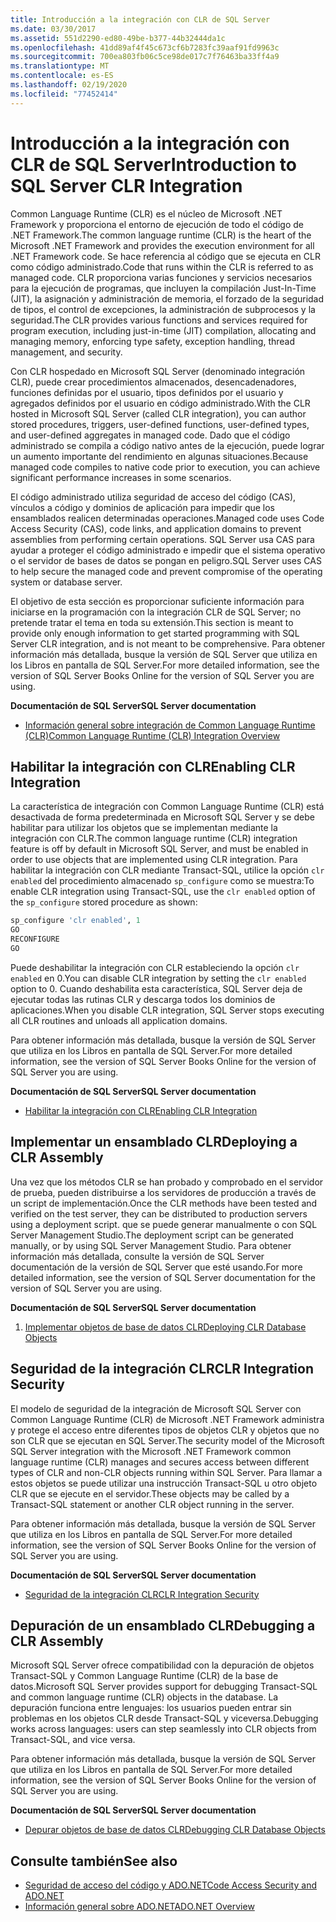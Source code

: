 ```yaml
---
title: Introducción a la integración con CLR de SQL Server
ms.date: 03/30/2017
ms.assetid: 551d2290-ed80-49be-b377-44b32444da1c
ms.openlocfilehash: 41dd89af4f45c673cf6b7283fc39aaf91fd9963c
ms.sourcegitcommit: 700ea803fb06c5ce98de017c7f76463ba33ff4a9
ms.translationtype: MT
ms.contentlocale: es-ES
ms.lasthandoff: 02/19/2020
ms.locfileid: "77452414"
---
```

# <a name="introduction-to-sql-server-clr-integration"></a><span data-ttu-id="ac759-102">Introducción a la integración con CLR de SQL Server</span><span class="sxs-lookup"><span data-stu-id="ac759-102">Introduction to SQL Server CLR Integration</span></span>
<span data-ttu-id="ac759-103">Common Language Runtime (CLR) es el núcleo de Microsoft .NET Framework y proporciona el entorno de ejecución de todo el código de .NET Framework.</span><span class="sxs-lookup"><span data-stu-id="ac759-103">The common language runtime (CLR) is the heart of the Microsoft .NET Framework and provides the execution environment for all .NET Framework code.</span></span> <span data-ttu-id="ac759-104">Se hace referencia al código que se ejecuta en CLR como código administrado.</span><span class="sxs-lookup"><span data-stu-id="ac759-104">Code that runs within the CLR is referred to as managed code.</span></span> <span data-ttu-id="ac759-105">CLR proporciona varias funciones y servicios necesarios para la ejecución de programas, que incluyen la compilación Just-In-Time (JIT), la asignación y administración de memoria, el forzado de la seguridad de tipos, el control de excepciones, la administración de subprocesos y la seguridad.</span><span class="sxs-lookup"><span data-stu-id="ac759-105">The CLR provides various functions and services required for program execution, including just-in-time (JIT) compilation, allocating and managing memory, enforcing type safety, exception handling, thread management, and security.</span></span>  
  
 <span data-ttu-id="ac759-106">Con CLR hospedado en Microsoft SQL Server (denominado integración CLR), puede crear procedimientos almacenados, desencadenadores, funciones definidas por el usuario, tipos definidos por el usuario y agregados definidos por el usuario en código administrado.</span><span class="sxs-lookup"><span data-stu-id="ac759-106">With the CLR hosted in Microsoft SQL Server (called CLR integration), you can author stored procedures, triggers, user-defined functions, user-defined types, and user-defined aggregates in managed code.</span></span> <span data-ttu-id="ac759-107">Dado que el código administrado se compila a código nativo antes de la ejecución, puede lograr un aumento importante del rendimiento en algunas situaciones.</span><span class="sxs-lookup"><span data-stu-id="ac759-107">Because managed code compiles to native code prior to execution, you can achieve significant performance increases in some scenarios.</span></span>  
  
 <span data-ttu-id="ac759-108">El código administrado utiliza seguridad de acceso del código (CAS), vínculos a código y dominios de aplicación para impedir que los ensamblados realicen determinadas operaciones.</span><span class="sxs-lookup"><span data-stu-id="ac759-108">Managed code uses Code Access Security (CAS), code links, and application domains to prevent assemblies from performing certain operations.</span></span> <span data-ttu-id="ac759-109">SQL Server usa CAS para ayudar a proteger el código administrado e impedir que el sistema operativo o el servidor de bases de datos se pongan en peligro.</span><span class="sxs-lookup"><span data-stu-id="ac759-109">SQL Server uses CAS to help secure the managed code and prevent compromise of the operating system or database server.</span></span>  
  
 <span data-ttu-id="ac759-110">El objetivo de esta sección es proporcionar suficiente información para iniciarse en la programación con la integración CLR de SQL Server; no pretende tratar el tema en toda su extensión.</span><span class="sxs-lookup"><span data-stu-id="ac759-110">This section is meant to provide only enough information to get started programming with SQL Server CLR integration, and is not meant to be comprehensive.</span></span> <span data-ttu-id="ac759-111">Para obtener información más detallada, busque la versión de SQL Server que utiliza en los Libros en pantalla de SQL Server.</span><span class="sxs-lookup"><span data-stu-id="ac759-111">For more detailed information, see the version of SQL Server Books Online for the version of SQL Server you are using.</span></span>  
  
 <span data-ttu-id="ac759-112">**Documentación de SQL Server**</span><span class="sxs-lookup"><span data-stu-id="ac759-112">**SQL Server documentation**</span></span>  
  
- [<span data-ttu-id="ac759-113">Información general sobre integración de Common Language Runtime (CLR)</span><span class="sxs-lookup"><span data-stu-id="ac759-113">Common Language Runtime (CLR) Integration Overview</span></span>](/sql/relational-databases/clr-integration/common-language-runtime-integration-overview)  
  
## <a name="enabling-clr-integration"></a><span data-ttu-id="ac759-114">Habilitar la integración con CLR</span><span class="sxs-lookup"><span data-stu-id="ac759-114">Enabling CLR Integration</span></span>  
 <span data-ttu-id="ac759-115">La característica de integración con Common Language Runtime (CLR) está desactivada de forma predeterminada en Microsoft SQL Server y se debe habilitar para utilizar los objetos que se implementan mediante la integración con CLR.</span><span class="sxs-lookup"><span data-stu-id="ac759-115">The common language runtime (CLR) integration feature is off by default in Microsoft SQL Server, and must be enabled in order to use objects that are implemented using CLR integration.</span></span> <span data-ttu-id="ac759-116">Para habilitar la integración con CLR mediante Transact-SQL, utilice la opción `clr enabled` del procedimiento almacenado `sp_configure` como se muestra:</span><span class="sxs-lookup"><span data-stu-id="ac759-116">To enable CLR integration using Transact-SQL, use the `clr enabled` option of the `sp_configure` stored procedure as shown:</span></span>  
  
```sql  
sp_configure 'clr enabled', 1  
GO  
RECONFIGURE  
GO  
```  
  
 <span data-ttu-id="ac759-117">Puede deshabilitar la integración con CLR estableciendo la opción `clr enabled` en 0.</span><span class="sxs-lookup"><span data-stu-id="ac759-117">You can disable CLR integration by setting the `clr enabled` option to 0.</span></span> <span data-ttu-id="ac759-118">Cuando deshabilita esta característica, SQL Server deja de ejecutar todas las rutinas CLR y descarga todos los dominios de aplicaciones.</span><span class="sxs-lookup"><span data-stu-id="ac759-118">When you disable CLR integration, SQL Server stops executing all CLR routines and unloads all application domains.</span></span>  
  
 <span data-ttu-id="ac759-119">Para obtener información más detallada, busque la versión de SQL Server que utiliza en los Libros en pantalla de SQL Server.</span><span class="sxs-lookup"><span data-stu-id="ac759-119">For more detailed information, see the version of SQL Server Books Online for the version of SQL Server you are using.</span></span>  
  
 <span data-ttu-id="ac759-120">**Documentación de SQL Server**</span><span class="sxs-lookup"><span data-stu-id="ac759-120">**SQL Server documentation**</span></span>  
  
- [<span data-ttu-id="ac759-121">Habilitar la integración con CLR</span><span class="sxs-lookup"><span data-stu-id="ac759-121">Enabling CLR Integration</span></span>](/sql/relational-databases/clr-integration/clr-integration-enabling)  
  
## <a name="deploying-a-clr-assembly"></a><span data-ttu-id="ac759-122">Implementar un ensamblado CLR</span><span class="sxs-lookup"><span data-stu-id="ac759-122">Deploying a CLR Assembly</span></span>  
 <span data-ttu-id="ac759-123">Una vez que los métodos CLR se han probado y comprobado en el servidor de prueba, pueden distribuirse a los servidores de producción a través de un script de implementación.</span><span class="sxs-lookup"><span data-stu-id="ac759-123">Once the CLR methods have been tested and verified on the test server, they can be distributed to production servers using a deployment script.</span></span> <span data-ttu-id="ac759-124">que se puede generar manualmente o con SQL Server Management Studio.</span><span class="sxs-lookup"><span data-stu-id="ac759-124">The deployment script can be generated manually, or by using SQL Server Management Studio.</span></span> <span data-ttu-id="ac759-125">Para obtener información más detallada, consulte la versión de SQL Server documentación de la versión de SQL Server que esté usando.</span><span class="sxs-lookup"><span data-stu-id="ac759-125">For more detailed information, see the version of SQL Server documentation for the version of SQL Server you are using.</span></span>  
  
 <span data-ttu-id="ac759-126">**Documentación de SQL Server**</span><span class="sxs-lookup"><span data-stu-id="ac759-126">**SQL Server documentation**</span></span>  
  
1. [<span data-ttu-id="ac759-127">Implementar objetos de base de datos CLR</span><span class="sxs-lookup"><span data-stu-id="ac759-127">Deploying CLR Database Objects</span></span>](/sql/relational-databases/clr-integration/deploying-clr-database-objects)  
  
## <a name="clr-integration-security"></a><span data-ttu-id="ac759-128">Seguridad de la integración CLR</span><span class="sxs-lookup"><span data-stu-id="ac759-128">CLR Integration Security</span></span>  
 <span data-ttu-id="ac759-129">El modelo de seguridad de la integración de Microsoft SQL Server con Common Language Runtime (CLR) de Microsoft .NET Framework administra y protege el acceso entre diferentes tipos de objetos CLR y objetos que no son CLR que se ejecutan en SQL Server.</span><span class="sxs-lookup"><span data-stu-id="ac759-129">The security model of the Microsoft SQL Server integration with the Microsoft .NET Framework common language runtime (CLR) manages and secures access between different types of CLR and non-CLR objects running within SQL Server.</span></span> <span data-ttu-id="ac759-130">Para llamar a estos objetos se puede utilizar una instrucción Transact-SQL u otro objeto CLR que se ejecute en el servidor.</span><span class="sxs-lookup"><span data-stu-id="ac759-130">These objects may be called by a Transact-SQL statement or another CLR object running in the server.</span></span>  
  
 <span data-ttu-id="ac759-131">Para obtener información más detallada, busque la versión de SQL Server que utiliza en los Libros en pantalla de SQL Server.</span><span class="sxs-lookup"><span data-stu-id="ac759-131">For more detailed information, see the version of SQL Server Books Online for the version of SQL Server you are using.</span></span>  
  
 <span data-ttu-id="ac759-132">**Documentación de SQL Server**</span><span class="sxs-lookup"><span data-stu-id="ac759-132">**SQL Server documentation**</span></span>  
  
- [<span data-ttu-id="ac759-133">Seguridad de la integración CLR</span><span class="sxs-lookup"><span data-stu-id="ac759-133">CLR Integration Security</span></span>](/sql/relational-databases/clr-integration/security/clr-integration-security)  
  
## <a name="debugging-a-clr-assembly"></a><span data-ttu-id="ac759-134">Depuración de un ensamblado CLR</span><span class="sxs-lookup"><span data-stu-id="ac759-134">Debugging a CLR Assembly</span></span>  
 <span data-ttu-id="ac759-135">Microsoft SQL Server ofrece compatibilidad con la depuración de objetos Transact-SQL y Common Language Runtime (CLR) de la base de datos.</span><span class="sxs-lookup"><span data-stu-id="ac759-135">Microsoft SQL Server provides support for debugging Transact-SQL and common language runtime (CLR) objects in the database.</span></span> <span data-ttu-id="ac759-136">La depuración funciona entre lenguajes: los usuarios pueden entrar sin problemas en los objetos CLR desde Transact-SQL y viceversa.</span><span class="sxs-lookup"><span data-stu-id="ac759-136">Debugging works across languages: users can step seamlessly into CLR objects from Transact-SQL, and vice versa.</span></span>  
  
 <span data-ttu-id="ac759-137">Para obtener información más detallada, busque la versión de SQL Server que utiliza en los Libros en pantalla de SQL Server.</span><span class="sxs-lookup"><span data-stu-id="ac759-137">For more detailed information, see the version of SQL Server Books Online for the version of SQL Server you are using.</span></span>  
  
 <span data-ttu-id="ac759-138">**Documentación de SQL Server**</span><span class="sxs-lookup"><span data-stu-id="ac759-138">**SQL Server documentation**</span></span>  
  
- [<span data-ttu-id="ac759-139">Depurar objetos de base de datos CLR</span><span class="sxs-lookup"><span data-stu-id="ac759-139">Debugging CLR Database Objects</span></span>](/sql/relational-databases/clr-integration/debugging-clr-database-objects)  
  
## <a name="see-also"></a><span data-ttu-id="ac759-140">Consulte también</span><span class="sxs-lookup"><span data-stu-id="ac759-140">See also</span></span>

- [<span data-ttu-id="ac759-141">Seguridad de acceso del código y ADO.NET</span><span class="sxs-lookup"><span data-stu-id="ac759-141">Code Access Security and ADO.NET</span></span>](../code-access-security.md)
- [<span data-ttu-id="ac759-142">Información general sobre ADO.NET</span><span class="sxs-lookup"><span data-stu-id="ac759-142">ADO.NET Overview</span></span>](../ado-net-overview.md)
